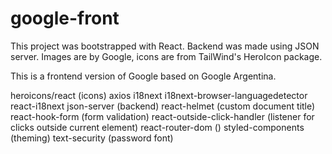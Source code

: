 # google-front

This project was bootstrapped with React. Backend was made using JSON server. Images are by Google, icons are from TailWind's HeroIcon package. 

This is a frontend version of Google based on Google Argentina.

heroicons/react (icons)
axios 
i18next
i18next-browser-languagedetector
react-i18next
json-server (backend)
react-helmet (custom document title)
react-hook-form (form validation)
react-outside-click-handler (listener for clicks outside current element)
react-router-dom ()
styled-components (theming)
text-security (password font)